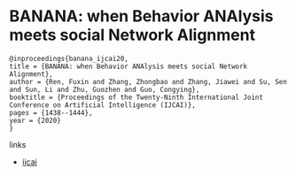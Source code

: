 # BANANA: when Behavior ANAlysis meets social Network Alignment

```
@inproceedings{banana_ijcai20,
title = {BANANA: when Behavior ANAlysis meets social Network Alignment},
author = {Ren, Fuxin and Zhang, Zhongbao and Zhang, Jiawei and Su, Sen and Sun, Li and Zhu, Guozhen and Guo, Congying},
booktitle = {Proceedings of the Twenty-Ninth International Joint Conference on Artificial Intelligence (IJCAI)},
pages = {1438--1444},
year = {2020}
}
```

links
- [ijcai](https://www.ijcai.org/Proceedings/2020/200)
